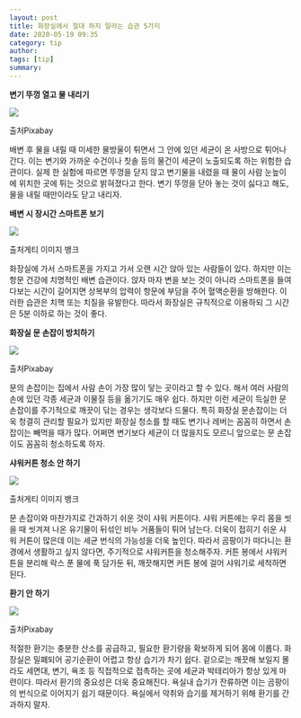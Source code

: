 ```yaml
---
layout: post
title: 화장실에서 절대 하지 말라는 습관 5가지
date: 2020-05-19 09:35
category: tip
author: 
tags: [tip]
summary: 
---
```



**변기 뚜껑 열고 물 내리기**

![](https://img1.daumcdn.net/thumb/R720x0/?fname=https%3A%2F%2Ft1.daumcdn.net%2Fliveboard%2Finterstella-story%2F5ae6a4bb0cc241348504a0720d1ce2a9.JPG)

출처Pixabay

배변 후 물을 내릴 때 미세한 물방울이 튀면서 그 안에 있던 세균이 온 사방으로 튀어나간다. 이는 변기와 가까운 수건이나 칫솔 등의 물건이 세균이 노출되도록 하는 위험한 습관이다. 실제 한 실험에 따르면 뚜껑을 닫지 않고 변기물을 내렸을 때 물이 사람 눈높이에 위치한 곳에 튀는 것으로 밝혀졌다고 한다. 변기 뚜껑을 닫아 놓는 것이 싫다고 해도, 물을 내릴 때만이라도 닫고 내리자.

**배변 시 장시간 스마트폰 보기**

![](https://img1.daumcdn.net/thumb/R720x0/?fname=https%3A%2F%2Ft1.daumcdn.net%2Fliveboard%2Finterstella-story%2F77bc5cc5d5754e2cad9e568f490ced8b.jpg)

출처게티 이미지 뱅크

화장실에 가서 스마트폰을 가지고 가서 오랜 시간 앉아 있는 사람들이 있다. 하지만 이는 항문 건강에 치명적인 배변 습관이다. 앉자 마자 변을 보는 것이 아니라 스마트폰을 들여다보는 시간이 길어지면 상복부의 압력이 항문에 부담을 주어 혈액순환을 방해한다. 이러한 습관은 치핵 또는 치질을 유발한다. 따라서 화장실은 규칙적으로 이용하되 그 시간은 5분 이하로 하는 것이 좋다.

**화장실 문 손잡이 방치하기**

![](https://img1.daumcdn.net/thumb/R720x0/?fname=https%3A%2F%2Ft1.daumcdn.net%2Fliveboard%2Finterstella-story%2Fe5b74ae089c74a31a7fb834dc832aba7.JPG)

출처Pixabay

문의 손잡이는 집에서 사람 손이 가장 많이 닿는 곳이라고 할 수 있다. 해서 여러 사람의 손에 있던 각종 세균과 이물질 등을 옮기기도 매우 쉽다. 하지만 이런 세균이 득실한 문손잡이를 주기적으로 깨끗이 닦는 경우는 생각보다 드물다. 특히 화장실 문손잡이는 더욱 청결히 관리할 필요가 있지만 화장실 청소를 할 때도 변기나 레버는 꼼꼼히 하면서 손잡이는 빼먹을 때가 많다. 어쩌면 변기보다 세균이 더 많을지도 모르니 앞으로는 문 손잡이도 꼼꼼히 청소하도록 하자.

**샤워커튼 청소 안 하기**

![](https://img1.daumcdn.net/thumb/R720x0/?fname=https%3A%2F%2Ft1.daumcdn.net%2Fliveboard%2Finterstella-story%2F2086999c38b54669ae6965da6ff2afcf.JPG)

출처게티 이미지 뱅크

문 손잡이와 마찬가지로 간과하기 쉬운 것이 샤워 커튼이다. 샤워 커튼에는 우리 몸을 씻을 때 씻겨져 나온 유기물이 뒤섞인 비누 거품들이 튀어 남는다. 더욱이 접히기 쉬운 샤워 커튼이 많은데 이는 세균 번식의 가능성을 더욱 높인다. 따라서 곰팡이가 떠다니는 환경에서 생활하고 싶지 않다면, 주기적으로 샤워커튼을 청소해주자. 커튼 봉에서 샤워커튼을 분리해 락스 푼 물에 푹 담가둔 뒤, 깨끗해지면 커튼 봉에 걸어 샤워기로 세척하면 된다.

**환기 안 하기**

![](https://img1.daumcdn.net/thumb/R720x0/?fname=https%3A%2F%2Ft1.daumcdn.net%2Fliveboard%2Finterstella-story%2F5295fa880bcd4318bf7e19adbf09b96e.JPG)

출처Pixabay

적절한 환기는 충분한 산소를 공급하고, 필요한 환기량을 확보하게 되어 몸에 이롭다. 화장실은 밀폐되어 공기순환이 어렵고 항상 습기가 차기 쉽다. 겉으로는 깨끗해 보일지 몰라도 세면대, 변기, 욕조 등 직접적으로 접촉하는 곳에 세균과 박테리아가 항상 있게 마련이다. 따라서 환기의 중요성은 더욱 중요해진다. 욕실내 습기가 잔류하면 이는 곰팡이의 번식으로 이어지기 쉽기 때문이다. 욕실에서 악취와 습기를 제거하기 위해 환기를 간과하지 말자.
